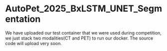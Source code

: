 # AutoPet_2025_BxLSTM_UNET_Segmentation
We have uploaded our test container that we were used during competition, we just stack two modalities(CT and PET) to run our docker.
The source code will upload very soon.

